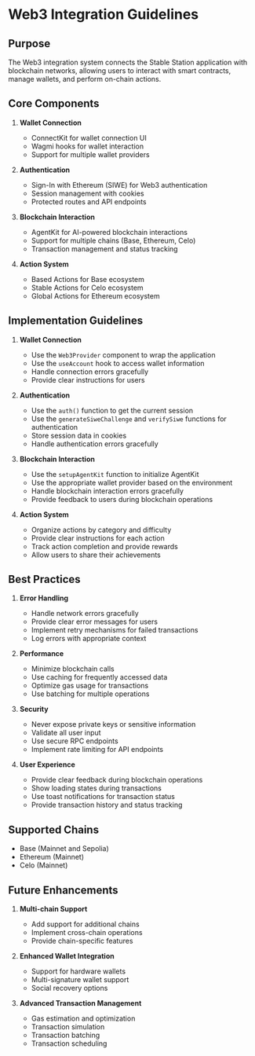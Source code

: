 # Web3 Integration Guidelines

## Purpose

The Web3 integration system connects the Stable Station application with blockchain networks, allowing users to interact with smart contracts, manage wallets, and perform on-chain actions.

## Core Components

1. **Wallet Connection**

   - ConnectKit for wallet connection UI
   - Wagmi hooks for wallet interaction
   - Support for multiple wallet providers

2. **Authentication**

   - Sign-In with Ethereum (SIWE) for Web3 authentication
   - Session management with cookies
   - Protected routes and API endpoints

3. **Blockchain Interaction**

   - AgentKit for AI-powered blockchain interactions
   - Support for multiple chains (Base, Ethereum, Celo)
   - Transaction management and status tracking

4. **Action System**
   - Based Actions for Base ecosystem
   - Stable Actions for Celo ecosystem
   - Global Actions for Ethereum ecosystem

## Implementation Guidelines

1. **Wallet Connection**

   - Use the `Web3Provider` component to wrap the application
   - Use the `useAccount` hook to access wallet information
   - Handle connection errors gracefully
   - Provide clear instructions for users

2. **Authentication**

   - Use the `auth()` function to get the current session
   - Use the `generateSiweChallenge` and `verifySiwe` functions for authentication
   - Store session data in cookies
   - Handle authentication errors gracefully

3. **Blockchain Interaction**

   - Use the `setupAgentKit` function to initialize AgentKit
   - Use the appropriate wallet provider based on the environment
   - Handle blockchain interaction errors gracefully
   - Provide feedback to users during blockchain operations

4. **Action System**
   - Organize actions by category and difficulty
   - Provide clear instructions for each action
   - Track action completion and provide rewards
   - Allow users to share their achievements

## Best Practices

1. **Error Handling**

   - Handle network errors gracefully
   - Provide clear error messages for users
   - Implement retry mechanisms for failed transactions
   - Log errors with appropriate context

2. **Performance**

   - Minimize blockchain calls
   - Use caching for frequently accessed data
   - Optimize gas usage for transactions
   - Use batching for multiple operations

3. **Security**

   - Never expose private keys or sensitive information
   - Validate all user input
   - Use secure RPC endpoints
   - Implement rate limiting for API endpoints

4. **User Experience**
   - Provide clear feedback during blockchain operations
   - Show loading states during transactions
   - Use toast notifications for transaction status
   - Provide transaction history and status tracking

## Supported Chains

- Base (Mainnet and Sepolia)
- Ethereum (Mainnet)
- Celo (Mainnet)

## Future Enhancements

1. **Multi-chain Support**

   - Add support for additional chains
   - Implement cross-chain operations
   - Provide chain-specific features

2. **Enhanced Wallet Integration**

   - Support for hardware wallets
   - Multi-signature wallet support
   - Social recovery options

3. **Advanced Transaction Management**
   - Gas estimation and optimization
   - Transaction simulation
   - Transaction batching
   - Transaction scheduling
